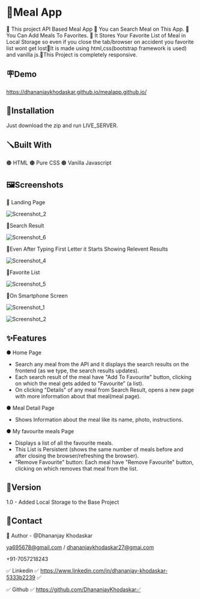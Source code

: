 
# 🍔Meal App 

🔴 This project API Based Meal App 🔴 You can Search Meal on This App. 🔴 You Can Add Meals To Favorites. 🔴 It Stores Your Favorite List of Meal in Local Storage so even if you close the tab/browser on accident you favorite list wont get lost🔴It is made using html,css(bootstrap framework is used) and vanilla js.🔴This Project is completely responsive.


## 🪧Demo

https://dhananjaykhodaskar.github.io/mealapp.github.io/



## 📐Installation
Just download the zip and run LIVE_SERVER.
## 🪛Built With
🟠 HTML 🟠 Pure CSS 🟠 Vanilla Javascript
## 🖼️Screenshots
🔴 Landing Page

![Screenshot_2](https://user-images.githubusercontent.com/125384723/220148277-b4d9c9f4-66d4-4ae0-ad6d-8aabe7cb4c7c.png)

🔴Search Result 

![Screenshot_6](https://user-images.githubusercontent.com/125384723/220148797-83371248-20ba-49e2-843b-99766342fcdb.png)


🔴Even After Typing First Letter it Starts Showing Relevent Results

![Screenshot_4](https://user-images.githubusercontent.com/125384723/220149376-1eb16780-b95b-4121-9a33-a9f64ba6fc29.png)

🔴Favorite List

![Screenshot_5](https://user-images.githubusercontent.com/125384723/220149617-eec84752-9092-4477-9d14-2e5fbb3d26c6.png)

🔴On Smartphone Screen

![Screenshot_1](https://user-images.githubusercontent.com/125384723/220150175-ce646d7d-5f0c-4072-9ea5-ab0996fb9367.png)

![Screenshot_2](https://user-images.githubusercontent.com/125384723/220150184-36320b59-e6bf-4e6a-9865-d4897c7f179f.png)

## ✨Features

● Home Page
 
  * Search any meal from the API and it displays the search results on the frontend (as
    we type, the search results updates).
  * Each search result of the meal  have "Add To Favourite" button, clicking on which
    the meal gets added to "Favourite” (a list).
  * On clicking "Details" of any meal from Search Result, opens a new page with more
    information about that meal(meal page).
    
● Meal Detail Page
  * Shows Information about the meal like its name, photo, instructions.
  
● My favourite meals Page
  * Displays a list of all the favourite meals.
  * This List is Persistent (shows the same number of meals before and after
    closing the browser/refreshing the browser).
  * "Remove Favourite" button: Each meal have "Remove Favourite"
    button, clicking on which removes that meal from the list.
   
## 🚦Version
1.0 - Added Local Storage to the Base Project
## 👦Contact
🔗 Author - @Dhananjay Khodaskar 

ya695678@gmail.com / dhananjaykhodaskar27@gmai.com 

+91-7057218243

✅ Linkedin ✅ https://www.linkedin.com/in/dhananjay-khodaskar-5333b2239 ✅

✅ Github   ✅ https://github.com/DhananjayKhodaskar✅

